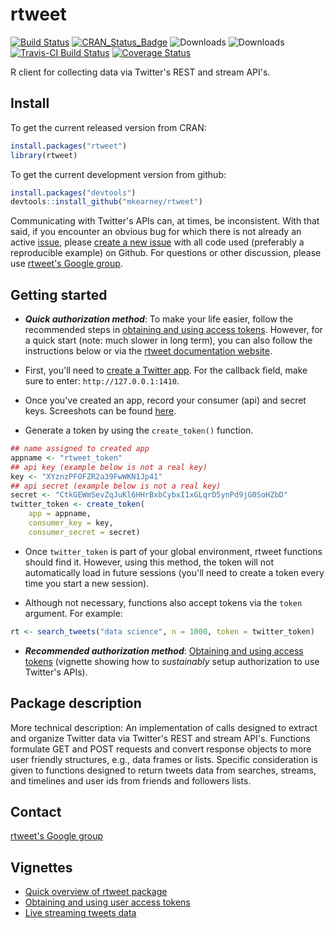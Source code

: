 <!-- README.md is generated from README.Rmd. Please edit that file -->
rtweet
======

[![Build Status](https://travis-ci.org/mkearney/rtweet.png?branch=master)](https://travis-ci.org/mkearney/rtweet) [![CRAN\_Status\_Badge](http://www.r-pkg.org/badges/version/rtweet)](https://CRAN.R-project.org/package=rtweet) ![Downloads](https://cranlogs.r-pkg.org/badges/rtweet) ![Downloads](https://cranlogs.r-pkg.org/badges/grand-total/rtweet) [![Travis-CI Build Status](https://travis-ci.org/mkearney/rtweet.svg?branch=master)](https://travis-ci.org/mkearney/rtweet) [![Coverage Status](https://img.shields.io/codecov/c/github/mkearney/dplyr/master.svg)](https://codecov.io/gh/mkearney/rtweet)

R client for collecting data via Twitter's REST and stream API's.

Install
-------

To get the current released version from CRAN:

``` r
install.packages("rtweet")
library(rtweet)
```

To get the current development version from github:

``` r
install.packages("devtools")
devtools::install_github("mkearney/rtweet")
```

Communicating with Twitter's APIs can, at times, be inconsistent. With that said, if you encounter an obvious bug for which there is not already an active [issue](https://github.com/mkearney/rtweet/issues), please [create a new issue](https://github.com/mkearney/rtweet/issues/new) with all code used (preferably a reproducible example) on Github. For questions or other discussion, please use [rtweet's Google group](https://groups.google.com/group/rtweet).

Getting started
---------------

-   ***Quick authorization method***: To make your life easier, follow the recommended steps in [obtaining and using access tokens](https://mkearney.github.io/rtweet/index.html). However, for a quick start (note: much slower in long term), you can also follow the instructions below or via the [rtweet documentation website](https://mkearney.github.io/rtweet/index.html).

-   First, you'll need to [create a Twitter app](https://apps.twitter.com/). For the callback field, make sure to enter: `http://127.0.0.1:1410`.

-   Once you've created an app, record your consumer (api) and secret keys. Screeshots can be found [here](https://mkearney.github.io/rtweet/articles/auth.html).

-   Generate a token by using the `create_token()` function.

``` r
## name assigned to created app
appname <- "rtweet_token"
## api key (example below is not a real key)
key <- "XYznzPFOFZR2a39FwWKN1Jp41"
## api secret (example below is not a real key)
secret <- "CtkGEWmSevZqJuKl6HHrBxbCybxI1xGLqrD5ynPd9jG0SoHZbD"
twitter_token <- create_token(
    app = appname,
    consumer_key = key,
    consumer_secret = secret)
```

-   Once `twitter_token` is part of your global environment, rtweet functions should find it. However, using this method, the token will not automatically load in future sessions (you'll need to create a token every time you start a new session).

-   Although not necessary, functions also accept tokens via the `token` argument. For example:

``` r
rt <- search_tweets("data science", n = 1000, token = twitter_token)
```

-   ***Recommended authorization method***: [Obtaining and using access tokens](https://mkearney.github.io/rtweet/articles/auth.html) (vignette showing how to *sustainably* setup authorization to use Twitter's APIs).

Package description
-------------------

More technical description: An implementation of calls designed to extract and organize Twitter data via Twitter's REST and stream API's. Functions formulate GET and POST requests and convert response objects to more user friendly structures, e.g., data frames or lists. Specific consideration is given to functions designed to return tweets data from searches, streams, and timelines and user ids from friends and followers lists.

Contact
-------

[rtweet's Google group](https://groups.google.com/group/rtweet)

Vignettes
---------

-   [Quick overview of rtweet package](https://mkearney.github.io/rtweet/articles/auth.html)
-   [Obtaining and using user access tokens](https://mkearney.github.io/rtweet/articles/auth.html)
-   [Live streaming tweets data](https://mkearney.github.io/rtweet/articles/stream.html)
